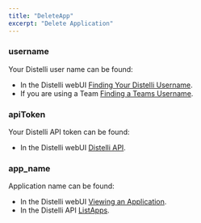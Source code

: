 ```yaml
---
title: "DeleteApp"
excerpt: "Delete Application"
---
```

### username

Your Distelli user name can be found:
* In the Distelli webUI [Finding Your Distelli Username](doc:finding-your-distelli-username).
* If you are using a Team [Finding a Teams Username](doc:finding-a-teams-distelli-username).

### apiToken

Your Distelli API token can be found:
* In the Distelli webUI [Distelli API](doc:distelli-api#authentication).

### app_name

Application name can be found:
* In the Distelli webUI [Viewing an Application](doc:viewing-an-application).
* In the Distelli API [ListApps](doc:listapps).